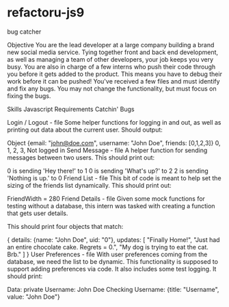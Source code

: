 refactoru-js9
=============

bug catcher

Objective
You are the lead developer at a large company building a brand new social media service. Tying together front and back end development, as well as managing a team of other developers, your job keeps you very busy. You are also in charge of a few interns who push their code through you before it gets added to the product. This means you have to debug their work before it can be pushed! You've received a few files and must identify and fix any bugs. You may not change the functionality, but must focus on fixing the bugs.

Skills
Javascript
Requirements
Catchin' Bugs

Login / Logout - file
Some helper functions for logging in and out, as well as printing out data about the current user. Should output:

Object {email: "john@doe.com", username: "John Doe", friends: [0,1,2,3]}
0, 1, 2, 3,
Not logged in
Send Message - file
A helper function for sending messages between two users. This should print out:

0 is sending 'Hey there!' to 1
0 is sending 'What's up?' to 2
2 is sending 'Nothing is up.' to 0
Friend List - file
This bit of code is meant to help set the sizing of the friends list dynamically. This should print out:

FriendWidth = 280
Friend Details - file
Given some mock functions for testing without a database, this intern was tasked with creating a function that gets user details.

This should print four objects that match:

{
  details: {name: "John Doe", uid: "0"},
  updates: [
    "Finally Home!",
    "Just had an entire chocolate cake. Regrets = 0.",
    "My dog is trying to eat the cat. Brb."
  ]
}
User Preferences - file
With user preferences coming from the database, we need the list to be dynamic. This functionality is supposed to support adding preferences via code. It also includes some test logging. It should print:

Data: private
Username: John Doe
Checking Username: {title: "Username", value: "John Doe"}
